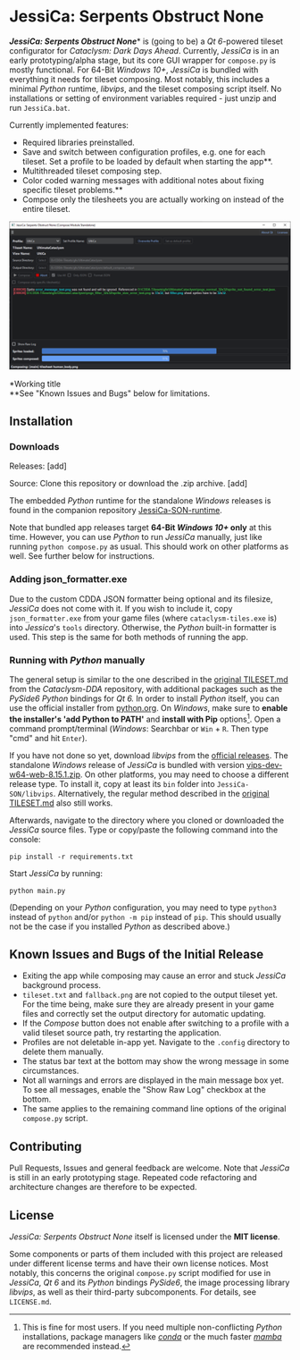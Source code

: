# JessiCa: Serpents Obstruct None

***JessiCa: Serpents Obstruct None**** is (going to be) a *Qt 6*-powered tileset configurator for *Cataclysm: Dark Days Ahead*. Currently, *JessiCa* is in an early prototyping/alpha stage, but its core GUI wrapper for `compose.py` is mostly functional. For 64-Bit *Windows 10+*, *JessiCa* is bundled with everything it needs for tileset composing. Most notably, this includes a minimal *Python* runtime, *libvips*, and the tileset composing script itself. No installations or setting of environment variables required - just unzip and run `JessiCa.bat`.

Currently implemented features:
- Required libraries preinstalled.
- Save and switch between configuration profiles, e.g. one for each tileset. Set a profile to be loaded by default when starting the app**.
- Multithreaded tileset composing step.
- Color coded warning messages with additional notes about fixing specific tileset problems.**
- Compose only the tilesheets you are actually working on instead of the entire tileset.

![](images/screenshot.png)

*Working title\
**See "Known Issues and Bugs" below for limitations.

## Installation
### Downloads
Releases: [add]

Source: Clone this repository or download the .zip archive. [add]

The embedded *Python* runtime for the standalone *Windows* releases is found in the companion repository [JessiCa-SON-runtime](https://github.com/Inzarcon/JessiCa-SON-runtime).

Note that bundled app releases target **64-Bit *Windows 10+* only** at this time. However, you can use *Python* to run *JessiCa* manually, just like running `python compose.py` as usual. This should work on other platforms as well. See further below for instructions.

### Adding json_formatter.exe
Due to the custom CDDA JSON formatter being optional and its filesize, *JessiCa* does not come with it. If you wish to include it, copy `json_formatter.exe` from your game files (where `cataclysm-tiles.exe` is) into *Jessica*'s `tools` directory. Otherwise, the *Python* built-in formatter is used. This step is the same for both methods of running the app.

### Running with *Python* manually

The general setup is similar to the one described in the [original TILESET.md](https://github.com/CleverRaven/Cataclysm-DDA/blob/master/doc/TILESET.md#pyvips)  from the *Cataclysm-DDA* repository, with additional packages such as the *PySide6 Python* bindings for *Qt 6.* In order to install *Python* itself, you can use the official installer from [python.org](https://www.python.org/downloads/). On *Windows*, make sure to **enable the installer's 'add Python to PATH'** and **install with Pip** options[^1]. Open a command prompt/terminal (*Windows*: Searchbar or `Win` + `R`. Then type "cmd" and hit `Enter`).

[^1]:This is fine for most users. If you need multiple non-conflicting *Python* installations, package managers like [*conda*](https://conda.io/projects/conda/en/latest/user-guide/getting-started.html) or the much faster [*mamba*](https://github.com/mamba-org/mamba) are recommended instead.

If you have not done so yet, download *libvips* from the [official releases](https://github.com/libvips/libvips/releases). The standalone *Windows* release of *JessiCa* is bundled with version [vips-dev-w64-web-8.15.1.zip](https://github.com/libvips/build-win64-mxe/releases/download/v8.15.1/vips-dev-w64-web-8.15.1.zip). On other platforms, you may need to choose a different release type. To install it, copy at least its `bin` folder  into `JessiCa-SON/libvips`. Alternatively, the regular method described in the [original TILESET.md](https://github.com/CleverRaven/Cataclysm-DDA/blob/master/doc/TILESET.md#pyvips) also still works.

Afterwards, navigate to the directory where you cloned or downloaded the *JessiCa* source files. Type or copy/paste the following command into the console:
```
pip install -r requirements.txt
```
Start *JessiCa* by running:
```
python main.py
```
(Depending on your *Python* configuration, you may need to type `python3` instead of `python` and/or `python -m pip` instead of `pip`. This should usually not be the case if you installed *Python* as described above.)

## Known Issues and Bugs of the Initial Release
- Exiting the app while composing may cause an error and stuck *JessiCa* background process.
- `tileset.txt` and `fallback.png` are not copied to the output tileset yet. For the time being, make sure they are already present in your game files and correctly set the output directory for automatic updating.
- If the *Compose* button does not enable after switching to a profile with a valid tileset source path, try restarting the application.
- Profiles are not deletable in-app yet. Navigate to the `.config` directory to delete them manually.
- The status bar text at the bottom may show the wrong message in some circumstances.
- Not all warnings and errors are displayed in the main message box yet. To see all messages, enable the "Show Raw Log" checkbox at the bottom.
- The same applies to the remaining command line options of the original `compose.py` script.

## Contributing
Pull Requests, Issues and general feedback are welcome. Note that *JessiCa* is still in an early prototyping stage. Repeated code refactoring and architecture changes are therefore to be expected.

## License
*JessiCa: Serpents Obstruct None* itself is licensed under the **MIT license**. 

Some components or parts of them included with this project are released under different license terms and have their own license notices. Most notably, this concerns the original `compose.py` script modified for use in *JessiCa*, *Qt 6* and its *Python* bindings *PySide6*, the image processing library *libvips*, as well as their third-party subcomponents. For details, see `LICENSE.md`.
